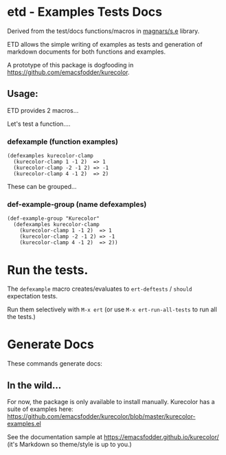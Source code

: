 # etd - **E**xamples **T**ests **D**ocs

Derived from the test/docs functions/macros in [magnars/s.e](https://github.com/magnars/s.el) library.

ETD allows the simple writing of examples as tests and generation of
markdown documents for both functions and examples.

A prototype of this package is dogfooding in https://github.com/emacsfodder/kurecolor. 

## Usage:

ETD provides 2 macros...

Let's test a function....

### defexample (function examples)

```
(defexamples kurecolor-clamp
  (kurecolor-clamp 1 -1 2)  => 1
  (kurecolor-clamp -2 -1 2) => -1
  (kurecolor-clamp 4 -1 2)  => 2)
```

These can be grouped...

### def-example-group (name defexamples)

```
(def-example-group "Kurecolor"
  (defexamples kurecolor-clamp
    (kurecolor-clamp 1 -1 2)  => 1
    (kurecolor-clamp -2 -1 2) => -1
    (kurecolor-clamp 4 -1 2)  => 2))
```

# Run the tests.

The `defexample` macro creates/evaluates to `ert-deftests` / `should` expectation tests.  

Run them selectively with `M-x ert` (or use `M-x ert-run-all-tests` to run all the tests.)

# Generate Docs

These commands generate docs:



## In the wild...

For now, the package is only available to install manually. Kurecolor has a
suite of examples here:
https://github.com/emacsfodder/kurecolor/blob/master/kurecolor-examples.el

See the documentation sample at https://emacsfodder.github.io/kurecolor/ (it's Markdown so theme/style is up to you.)

